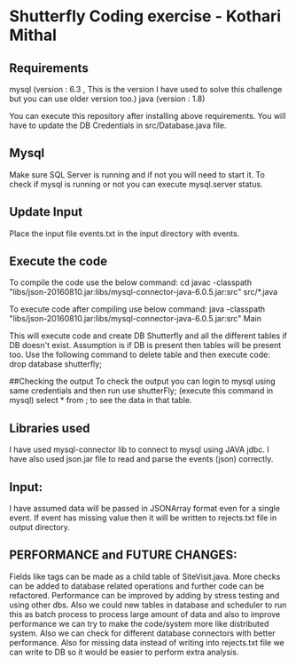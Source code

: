 # Shutterfly Coding exercise - Kothari Mithal

## Requirements
mysql (version : 6.3 , This is the version I have used to solve this challenge but you can use older version too.)
java (version : 1.8)

You can execute this repository after installing above requirements.
You will have to update the DB Credentials in src/Database.java file.

## Mysql
Make sure SQL Server is running and if not you will need to start it. 
To check if mysql is running or not you can execute mysql.server status.

## Update Input
Place the input file events.txt in the input directory with events.

## Execute the code
To compile the code use the below command:
cd <Project Path>
javac -classpath "libs/json-20160810.jar:libs/mysql-connector-java-6.0.5.jar:src" src/*.java

To execute code after compiling use below command:
java -classpath "libs/json-20160810.jar:libs/mysql-connector-java-6.0.5.jar:src" Main

This will execute code and create DB Shutterfly and all the different tables if DB doesn't exist. 
Assumption is if DB is present then tables will be present too. 
Use the following command to delete table and then execute code:
drop database shutterfly;

##Checking the output
To check the output you can login to mysql using same credentials and then run 
use shutterFly; (execute this command in mysql)
select * from <table name>; to see the data in that table.

## Libraries used
I have used mysql-connector lib to connect to mysql using JAVA jdbc. 
I have also used json.jar file to read and parse the events (json) correctly. 

## Input:
I have assumed data will be passed in JSONArray format even for a single event.
If event has missing value then it will be written to rejects.txt file in output directory.

## PERFORMANCE and FUTURE CHANGES:
Fields like tags can be made as a child table of SiteVisit.java.
More checks can be added to database related operations and further code can be refactored. 
Performance can be improved by adding by stress testing and using other dbs. 
Also we could new tables in database and scheduler to run this as batch process to process large amount of data 
	and also to improve performance we can try to make the code/system more like distributed system.
Also we can check for different database connectors with better performance.
Also for missing data instead of writing into rejects.txt file we can write to DB so it would be easier to perform extra analysis.
